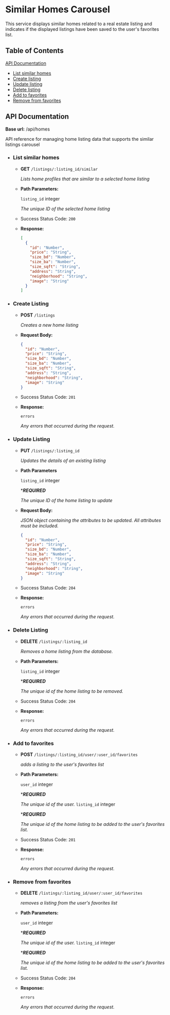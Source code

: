# Similar Homes Carousel

This service displays similar homes related to a real estate listing and indicates if the displayed listings have been saved to the user's favorites list.


## Table of Contents

[API Documentation](#api-documentation)
* [List similar homes](#list-similar-homes)
* [Create listing](#create-listing)
* [Update listing](#update-listing)
* [Delete listing](#delete-listing)
* [Add to favorites](#add-to-favorites)
* [Remove from favorites](#remove-from-favorites)

## API Documentation

**Base url:** /api/homes

API reference for managing home listing data that supports the similar listings carousel

* ### List similar homes
  * __GET__ ```/listings/:listing_id/similar```

    *Lists home profiles that are similar to a selected home listing*
  * __Path Parameters:__

      ```listing_id``` integer

      *The unique ID of the selected home listing*
  * Success Status Code: ```200```
  * __Response:__
    ```json
    [
      {
        "id": "Number",
        "price": "String",
        "size_bd": "Number",
        "size_ba": "Number",
        "size_sqft": "String",
        "address": "String",
        "neighborhood": "String",
        "image": "String"
      }
    ]
    ```

* ### Create Listing
  * __POST__ ```/listings```

    *Creates a new home listing*

  * __Request Body:__
    ```json
    {
      "id": "Number",
      "price": "String",
      "size_bd": "Number",
      "size_ba": "Number",
      "size_sqft": "String",
      "address": "String",
      "neighborhood": "String",
      "image": "String"
    }
    ```

  * Success Status Code: ```201```

  * __Response:__

    ```errors```

    *Any errors that occurred during the request.*


* ### Update Listing
  * __PUT__ ```/listings/:listing_id```

    *Updates the details of an existing listing*

  * __Path Parameters__

    ```listing_id``` integer

    ****REQUIRED***

    *The unique ID of the home listing to update*

  * __Request Body:__

    *JSON object containing the attributes to be updated. All attributes must be included.*
    ```json
    {
      "id": "Number",
      "price": "String",
      "size_bd": "Number",
      "size_ba": "Number",
      "size_sqft": "String",
      "address": "String",
      "neighborhood": "String",
      "image": "String"
    }
    ```
  * Success Status Code: ```204```

  * __Response:__

    ```errors```

    *Any errors that occurred during the request.*

* ### Delete Listing
  * __DELETE__ ```/listings/:listing_id```

    *Removes a home listing from the database.*

  * __Path Parameters:__

    ```listing_id``` integer

    ****REQUIRED***

    *The unique id of the home listing to be removed.*

  * Success Status Code: ```204```

  * __Response:__

    ```errors```

    *Any errors that occurred during the request.*

* ### Add to favorites
  * __POST__ ```/listings/:listing_id/user/:user_id/favorites```

    *adds a listing to the user's favorites list*

  * __Path Parameters:__

    ```user_id``` integer

    ****REQUIRED***

    *The unique id of the user.*
    ```listing_id``` integer

    ****REQUIRED***

    *The unique id of the home listing to be added to the user's favorites list.*

  * Success Status Code: ```201```

  * __Response:__

    ```errors```

    *Any errors that occurred during the request.*

* ### Remove from favorites
  * __DELETE__ ```/listings/:listing_id/user/:user_id/favorites```

    *removes a listing from the user's favorites list*

  * __Path Parameters:__

    ```user_id``` integer

    ****REQUIRED***

    *The unique id of the user.*
    ```listing_id``` integer

    ****REQUIRED***

    *The unique id of the home listing to be added to the user's favorites list.*

  * Success Status Code: ```204```

  * __Response:__

    ```errors```

    *Any errors that occurred during the request.*